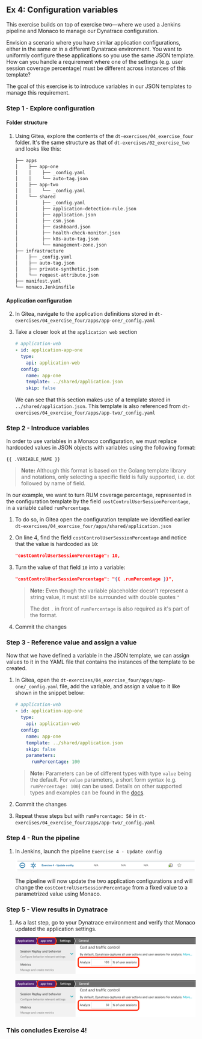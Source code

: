## Ex 4: Configuration variables
This exercise builds on top of exercise two—where we used a Jenkins pipeline and Monaco to manage our Dynatrace configuration.

Envision a scenario where you have similar application configurations, either in the same or in a different Dynatrace environment. You want to uniformly configure these applications so you use the same JSON template. How can you handle a requirement where one of the settings (e.g. user session coverage percentage) must be different across instances of this template?

The goal of this exercise is to introduce variables in our JSON templates to manage this requirement.

### Step 1 - Explore configuration

#### Folder structure

1. Using Gitea, explore the contents of the `dt-exercises/04_exercise_four` folder. It's the same structure as that of `dt-exercises/02_exercise_two` and looks like this:

    ```text
    ├── apps
    │    ├── app-one
    │    │    ├── _config.yaml
    │    │    └── auto-tag.json
    │    ├── app-two
    │    │    └── _config.yaml
    │    └── shared
    │         ├── _config.yaml
    │         ├── application-detection-rule.json
    │         ├── application.json
    │         ├── csm.json
    │         ├── dashboard.json
    │         ├── health-check-monitor.json
    │         ├── k8s-auto-tag.json
    │         └── management-zone.json
    ├── infrastructure
    │    ├── _config.yaml
    │    ├── auto-tag.json
    │    ├── private-synthetic.json
    │    └── request-attribute.json
    ├── manifest.yaml
    └── monaco.Jenkinsfile
    ```

#### Application configuration

2. In Gitea, navigate to the application definitions stored in `dt-exercises/04_exercise_four/apps/app-one/_config.yaml`

3. Take a closer look at the `application web` section

    ```yaml
    # application-web 
    - id: application-app-one
      type:
        api: application-web
      config:
        name: app-one
        template: ../shared/application.json
        skip: false
    ```

    We can see that this section makes use of a template stored in `../shared/application.json`. This template is also referenced from `dt-exercises/04_exercise_four/apps/app-two/_config.yaml`

### Step 2 - Introduce variables

In order to use variables in a Monaco configuration, we must replace hardcoded values in JSON objects with variables using the following format:

```text
{{ .VARIABLE_NAME }}
```

> **Note:** Although this format is based on the Golang template library and notations, only selecting a specific field is fully supported, i.e. dot followed by name of field.

In our example, we want to turn RUM coverage percentage, represented in the configuration template by the field `costControlUserSessionPercentage`, in a variable called `rumPercentage`.

1. To do so, in Gitea open the configuration template we identified earlier `dt-exercises/04_exercise_four/apps/shared/application.json`

2. On line 4, find the field `costControlUserSessionPercentage` and notice that the value is hardcoded as `10`:

    ```json
    "costControlUserSessionPercentage": 10,
    ```

3. Turn the value of that field `10` into a variable:

    ```json
    "costControlUserSessionPercentage": "{{ .rumPercentage }}",
    ```

    > **Note:** Even though the variable placeholder doesn't represent a string value, it must still be surrounded with double quotes `"`
    >
    >The dot `.` in front of `rumPercentage` is also required as it's part of the format.

4. Commit the changes

### Step 3 - Reference value and assign a value

Now that we have defined a variable in the JSON template, we can assign values to it in the YAML file that contains the instances of the template to be created.

1. In Gitea, open the `dt-exercises/04_exercise_four/apps/app-one/_config.yaml` file, add the variable, and assign a value to it like shown in the snippet below:

    ```yaml
    # application-web 
    - id: application-app-one
      type:
        api: application-web
      config:
        name: app-one
        template: ../shared/application.json
        skip: false
        parameters:
          rumPercentage: 100
    ```

    > **Note:** Parameters can be of different types with type `value` being the default. For `value` parameters, a short form syntax (e.g. `rumPercentage: 100`) can be used. Details on other supported types and examples can be found in the [docs](https://www.dynatrace.com/support/help/setup-and-configuration/monitoring-as-code/configuration/yaml-configuration#parameters).

2. Commit the changes

3. Repeat these steps but with `rumPercentage: 50` in `dt-exercises/04_exercise_four/apps/app-two/_config.yaml`

### Step 4 - Run the pipeline

1. In Jenkins, launch the pipeline `Exercise 4 - Update config`

    ![Jenkins pipeline](../../assets/images/04_jenkins_pipeline.png)

    The pipeline will now update the two application configurations and will change the `costControlUserSessionPercentage` from a fixed value to a parametrized value using Monaco.

### Step 5 - View results in Dynatrace

1. As a last step, go to your Dynatrace environment and verify that Monaco updated the application settings.

    ![RUM coverage app-one](../../assets/images/04_rum_app1.png)

    ![RUM coverage app-two](../../assets/images/04_rum_app2.png)

### This concludes Exercise 4!

